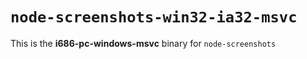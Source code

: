 # `node-screenshots-win32-ia32-msvc`

This is the **i686-pc-windows-msvc** binary for `node-screenshots`
